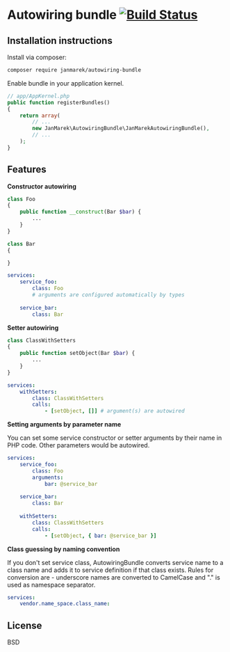 Autowiring bundle [![Build Status](https://secure.travis-ci.org/janmarek/autowiring-bundle.png?branch=master)](http://travis-ci.org/janmarek/autowiring-bundle)
=================

Installation instructions
-------------------------

Install via composer:

```sh
composer require janmarek/autowiring-bundle
```

Enable bundle in your application kernel.

```php
// app/AppKernel.php
public function registerBundles()
{
    return array(
        // ...
        new JanMarek\AutowiringBundle\JanMarekAutowiringBundle(),
        // ...
    );
}
```

Features
--------

**Constructor autowiring**

```php
class Foo
{
    public function __construct(Bar $bar) {
        ...
    }
}

class Bar
{

}
```

```yaml
services:
    service_foo:
        class: Foo
        # arguments are configured automatically by types
        
    service_bar:
        class: Bar
```

**Setter autowiring**

```php
class ClassWithSetters
{
    public function setObject(Bar $bar) {
        ...
    }
}
```

```yaml
services:
    withSetters:
        class: ClassWithSetters
        calls:
            - [setObject, []] # argument(s) are autowired
```

**Setting arguments by parameter name**

You can set some service constructor or setter arguments by their name in PHP code. Other parameters would be autowired. 

```yaml
services:
    service_foo:
        class: Foo
        arguments:
            bar: @service_bar
        
    service_bar:
        class: Bar
        
    withSetters:
        class: ClassWithSetters
        calls:
            - [setObject, { bar: @service_bar }]
```

**Class guessing by naming convention**

If you don't set service class, AutowiringBundle converts service name to a class name and adds it to service definition
if that class exists. Rules for conversion are - underscore names are converted to CamelCase and "." is used as namespace
separator.  

```yaml
services:
    vendor.name_space.class_name:
```


License
-------

BSD
      


